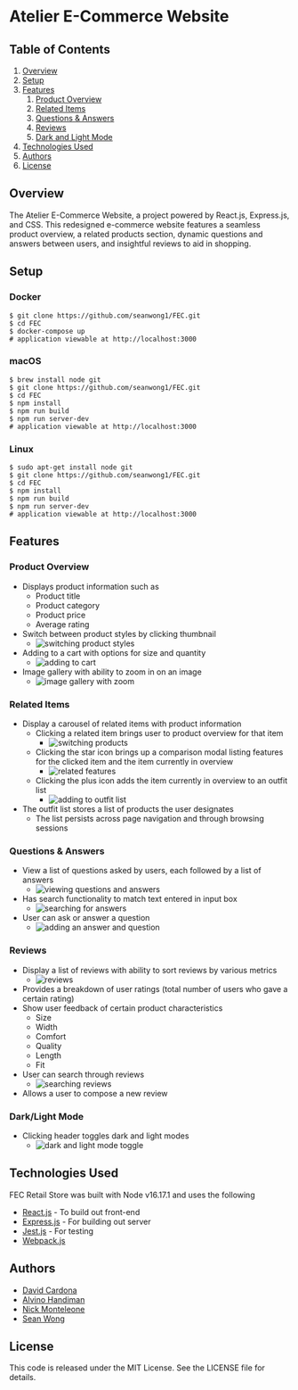 # Atelier E-Commerce Website

## Table of Contents
1. [Overview](#overview)
2. [Setup](#setup)
3. [Features](#features)
    1. [Product Overview](#product-overview)
    2. [Related Items](#related-items)
    3. [Questions & Answers](#questions--answers)
    4. [Reviews](#reviews)
    5. [Dark and Light Mode](#darklight-mode)
4. [Technologies Used](#technologies-used)
5. [Authors](#authors)
6. [License](#license)

## Overview <a id='overview'></a>
The Atelier E-Commerce Website, a project powered by React.js, Express.js, and CSS. This redesigned e-commerce website features a seamless product overview, a related products section, dynamic questions and answers between users, and insightful reviews to aid in shopping.

## Setup <a id='setup'></a>
### Docker
```
$ git clone https://github.com/seanwong1/FEC.git
$ cd FEC
$ docker-compose up
# application viewable at http://localhost:3000
```

### macOS
```
$ brew install node git
$ git clone https://github.com/seanwong1/FEC.git
$ cd FEC
$ npm install
$ npm run build
$ npm run server-dev
# application viewable at http://localhost:3000
```

### Linux
```
$ sudo apt-get install node git
$ git clone https://github.com/seanwong1/FEC.git
$ cd FEC
$ npm install
$ npm run build
$ npm run server-dev
# application viewable at http://localhost:3000
```

## Features <a id='features'></a>
### Product Overview <a id='product-overview'></a>
- Displays product information such as
  - Product title
  - Product category
  - Product price
  - Average rating
- Switch between product styles by clicking thumbnail
  - ![switching product styles](./examples/switch_style.gif)
- Adding to a cart with options for size and quantity
  - ![adding to cart](./examples/cart.gif)
- Image gallery with ability to zoom in on an image
  - ![image gallery with zoom](./examples/switch_images.gif)

### Related Items <a id='related-items'></a>
- Display a carousel of related items with product information
  - Clicking a related item brings user to product overview for that item
    - ![switching products](./examples/switch_product.gif)
  - Clicking the star icon brings up a comparison modal listing features for the clicked item and the item currently in overview
    - ![related features](./examples/related_features.gif)
  - Clicking the plus icon adds the item currently in overview to an outfit list
    - ![adding to outfit list](./examples/outfits.gif)
- The outfit list stores a list of products the user designates
  - The list persists across page navigation and through browsing sessions

### Questions & Answers <a id='questions-answers'></a>
- View a list of questions asked by users, each followed by a list of answers
  - ![viewing questions and answers](./examples/questions_answers.gif)
- Has search functionality to match text entered in input box
  - ![searching for answers](./examples/sort_answers.gif)
- User can ask or answer a question
  - ![adding an answer and question](./examples/add_answer_question.gif)

### Reviews <a id='reviews'></a>
- Display a list of reviews with ability to sort reviews by various metrics
  - ![reviews](./examples/reviews.gif)
- Provides a breakdown of user ratings (total number of users who gave a certain rating)
- Show user feedback of certain product characteristics
  - Size
  - Width
  - Comfort
  - Quality
  - Length
  - Fit
- User can search through reviews
  - ![searching reviews](./examples/reviews_search.gif)
- Allows a user to compose a new review

### Dark/Light Mode <a id='dark_light'></a>
- Clicking header toggles dark and light modes
  - ![dark and light mode toggle](./examples/dark_light_mode.gif)

## Technologies Used <a id='technologies-used'></a>
FEC Retail Store was built with Node v16.17.1 and uses the following
- [React.js](https://react.dev/) - To build out front-end
- [Express.js](https://expressjs.com/) - For building out server
- [Jest.js](https://jestjs.io/) - For testing
- [Webpack.js](https://webpack.js.org/)

## Authors <a id='authors'></a>
- [David Cardona](https://github.com/clothesTooLarge)
- [Alvino Handiman](https://github.com/alvinohandiman)
- [Nick Monteleone](https://github.com/Nickmont3)
- [Sean Wong](https://github.com/seanwong1)

## License <a id='license'></a>
This code is released under the MIT License. See the LICENSE file for details.
